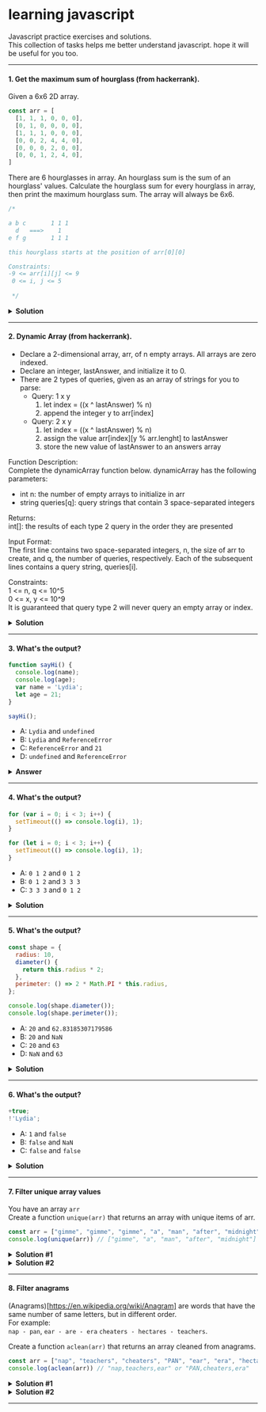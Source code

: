 # learning javascript
Javascript practice exercises and solutions.  
This collection of tasks helps me better understand javascript. hope it will be useful for you too.

---

#### 1. Get the maximum sum of hourglass (from hackerrank).
Given a 6x6 2D array.
```javascript
const arr = [
  [1, 1, 1, 0, 0, 0],
  [0, 1, 0, 0, 0, 0],
  [1, 1, 1, 0, 0, 0],
  [0, 0, 2, 4, 4, 0],
  [0, 0, 0, 2, 0, 0],
  [0, 0, 1, 2, 4, 0],
]
```
There are 6 hourglasses in array. An hourglass sum is the sum of an hourglass' values. Calculate the hourglass sum for every hourglass in array, then print the maximum hourglass sum. The array will always be 6x6.
```javascript
/*

a b c       1 1 1
  d   ===>    1  
e f g       1 1 1

this hourglass starts at the position of arr[0][0]

Constraints:
-9 <= arr[i][j] <= 9
 0 <= i, j <= 5
 
 */
```

<details><summary><b>Solution</b></summary>
<p>
Points to note:

- Negative values possible.
- Maximum sum can be less than zero.
- Range of element value is -9 to 9.
- Numbers to be summed for each hourglass = 7.
- Minimum possible value for sum = 7 * -9 = -63.

```javascript
function getHourglassMaxSum(arr) {
  let maxSum = -63; // max possible negative value
  
  // loop through the arrays
  for (let i = 0; i < arr.length - 2; i++) {
    
    for (let j = 0; j < arr.length - 2; j++) { // loop through the values of array
      let top = arr[i][j] + arr[i][j+1] + arr[i][j+2]; // sum of top 3 elements of hourglass
      let middle = arr[i+1][j+1]; // the mid element of hourglass
      let bottom = arr[i+2][j] + arr[i+2][j+1] + arr[i+2][j+2]; // sum of bottom 3 elements of hourglass

      let sum = top + middle + bottom;
      maxSum = Math.max(maxSum, sum);
    }
  }
  return maxSum;
}
```
</p>
</details>

---
#### 2. Dynamic Array (from hackerrank).
- Declare a 2-dimensional array, arr, of n empty arrays. All arrays are zero indexed.
- Declare an integer, lastAnswer, and initialize it to 0.
- There are 2 types of queries, given as an array of strings for you to parse:  
    - Query: 1 x y
        1. let index = ((x ^ lastAnswer) % n)  
        2. append the integer y to arr[index]
    - Query: 2 x y  
        1. let index = ((x ^ lastAnswer) % n)  
        2. assign the value arr[index][y % arr.lenght] to lastAnswer  
        3. store the new value of lastAnswer to an answers array

Function Description:  
Complete the dynamicArray function below.
dynamicArray has the following parameters:
- int n: the number of empty arrays to initialize in arr
- string queries[q]: query strings that contain 3 space-separated integers
  
Returns:  
int[]: the results of each type 2 query in the order they are presented

Input Format:  
The first line contains two space-separated integers, n, the size of arr to create, and q, the number of queries, respectively. Each of the  subsequent lines contains a query string, queries[i].

Constraints:  
1 <= n, q <= 10^5  
0 <= x, y <= 10^9  
It is guaranteed that query type 2 will never query an empty array or index.

<details><summary><b>Solution</b></summary>
<p>

```javascript
function dynamicArray(n, queries) {
  // Declare a 2-dimensional array of n empty arrays
  const arr = [];
  for (let i = 0; i < n; i++) {
    arr[i] = []
  }
  
  let lastAnswer = 0;
  const answers = []; // The function returns this array as a solution

  // loop through the queries
  for (let i = 0; i < queries.length; i++) {
    let x = queries[i][1]; // Get value of x
    let y = queries[i][2]; // Get value of y
    let index = (x ^ lastAnswer) % n;

  // Check the statesments 1 or 2  
    if (queries[i][0] == 1) {
      arr[index].push(y)
    } else if (queries[i][0] == 2) {
      lastAnswer = arr[index][y % arr[index].length];
      answers.push(lastAnswer);
    }
  }
  return answers;
}
```
</p>
</details>

---
#### 3. What's the output?

```javascript
function sayHi() {
  console.log(name);
  console.log(age);
  var name = 'Lydia';
  let age = 21;
}

sayHi();
```

- A: `Lydia` and `undefined`
- B: `Lydia` and `ReferenceError`
- C: `ReferenceError` and `21`
- D: `undefined` and `ReferenceError`

<details><summary><b>Answer</b></summary>
<p>

#### Solution: D

Within the function, we first declare the `name` variable with the `var` keyword. This means that the variable gets hoisted (memory space is set up during the creation phase) with the default value of `undefined`, until we actually get to the line where we define the variable. We haven't defined the variable yet on the line where we try to log the `name` variable, so it still holds the value of `undefined`.

Variables with the `let` keyword (and `const`) are hoisted, but unlike `var`, don't get <i>initialized</i>. They are not accessible before the line we declare (initialize) them. This is called the "temporal dead zone". When we try to access the variables before they are declared, JavaScript throws a `ReferenceError`.

</p>
</details>

---
#### 4. What's the output?

```javascript
for (var i = 0; i < 3; i++) {
  setTimeout(() => console.log(i), 1);
}

for (let i = 0; i < 3; i++) {
  setTimeout(() => console.log(i), 1);
}
```

- A: `0 1 2` and `0 1 2`
- B: `0 1 2` and `3 3 3`
- C: `3 3 3` and `0 1 2`

<details><summary><b>Solution</b></summary>
<p>

#### answer: C

Because of the event queue in JavaScript, the `setTimeout` callback function is called _after_ the loop has been executed. Since the variable `i` in the first loop was declared using the `var` keyword, this value was global. During the loop, we incremented the value of `i` by `1` each time, using the unary operator `++`. By the time the `setTimeout` callback function was invoked, `i` was equal to `3` in the first example.

In the second loop, the variable `i` was declared using the `let` keyword: variables declared with the `let` (and `const`) keyword are block-scoped (a block is anything between `{ }`). During each iteration, `i` will have a new value, and each value is scoped inside the loop.

</p>
</details>

---
#### 5. What's the output?

```javascript
const shape = {
  radius: 10,
  diameter() {
    return this.radius * 2;
  },
  perimeter: () => 2 * Math.PI * this.radius,
};

console.log(shape.diameter());
console.log(shape.perimeter());
```

- A: `20` and `62.83185307179586`
- B: `20` and `NaN`
- C: `20` and `63`
- D: `NaN` and `63`

<details><summary><b>Solution</b></summary>
<p>

#### answer: B

Note that the value of `diameter` is a regular function, whereas the value of `perimeter` is an arrow function.

Arrow functions don't have their own `this`. If `this` is accessed, it is taken from the outside! This means that when we call `perimeter`, it doesn't refer to the shape object, but to its surrounding scope (window for example).

There is no value `radius` on that object, which returns `NaN`.

</p>
</details>

---
#### 6. What's the output?

```javascript
+true;
!'Lydia';
```

- A: `1` and `false`
- B: `false` and `NaN`
- C: `false` and `false`

<details><summary><b>Solution</b></summary>
<p>

#### answer: A

The unary plus tries to convert an operand to a number. `true` is `1`, and `false` is `0`.

The string `'Lydia'` is a truthy value. What we're actually asking, is "is this truthy value falsy?". This returns `false`.

</p>
</details>

---
#### 7. Filter unique array values
You have an array `arr`  
Create a function `unique(arr)` that returns an array with unique items of arr.
```javascript
const arr = ["gimme", "gimme", "gimme", "a", "man", "after", "midnight"];
console.log(unique(arr)) // ["gimme", "a", "man", "after", "midnight"]
```
<details><summary><b>Solution #1</b></summary>

For each item we’ll check if the resulting array already has that item.
If it is so, then ignore, otherwise add to results.

```javascript
function unique(arr) {
  let result = [];

  for (let str of arr) {
    if (!result.includes(str)) {
      result.push(str);
    }
  }

  return result;
}
```

The code works, but there’s a potential performance problem in it. The method `result.includes(str)` internally walks the array `result` and compares each element against `str` to find the match.  
So if `arr.length` is `10000` we’ll have something like `10000*10000 = 100 millions` of comparisons. That’s a lot. So the solution is only good for small arrays.

</details>

<details><summary><b>Solution #2</b></summary>

Use `Set` to store unique values.

```javascript
function unique(arr) {
  return Array.from(new Set(arr));
}
```

</details>

---
#### 8. Filter anagrams
(Anagrams)[https://en.wikipedia.org/wiki/Anagram] are words that have the same number of same letters, but in different order.  
For example:  
`nap - pan`,
`ear - are - era`
`cheaters - hectares - teachers`.  

Create a function `aclean(arr)` that returns an array cleaned from anagrams.

```javascript
const arr = ["nap", "teachers", "cheaters", "PAN", "ear", "era", "hectares"];
console.log(aclean(arr)) // "nap,teachers,ear" or "PAN,cheaters,era"
```

<details><summary><b>Solution #1</b></summary>

Use `Map` to store sorted rows as keys in Map collection.  
To find all anagrams, let’s split every word to letters and sort them. When letter-sorted, all anagrams are same. If we ever meet a word the same letter-sorted form again, then it would overwrite the previous value with the same key in the map. So we’ll always have at maximum one word per letter-form.

```javascript
function aclean(arr) {
  let map = new Map();

  for (let word of arr) {
    // Split the word by letters, sort them and join back
    let sorted = word.toLowerCase().split('').sort().join(''); // (*)
    
    // Put the word into the map
    map.set(sorted, word);
  }
  // Takes an iterable over map values and returns an array of them.
  return Array.from(map.values());
}
```

</details>

<details><summary><b>Solution #2</b></summary>

Use plain `object` instead of `Map`

```javascript
function aclean(arr) {
  let obj = {};

  for (let i = 0; i < arr.length; i++) {
    let sorted = arr[i].toLowerCase().split("").sort().join("");
    obj[sorted] = arr[i];
  }

  return Object.values(obj);
}
```

</details>

---

